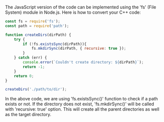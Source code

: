The JavaScript version of the code can be implemented using the 'fs' (File System) module in Node.js. Here is how to convert your C++ code:

```javascript
const fs = require('fs');
const path = require('path');

function createDirs(dirPath) {
    try {
        if (!fs.existsSync(dirPath)){
            fs.mkdirSync(dirPath, { recursive: true });
        }
    } catch (err) {
        console.error(`Couldn't create directory: ${dirPath}`);
        return -1;
    }
    return 0;
}

createDirs('./path/to/dir');
```
In the above code, we are using 'fs.existsSync()' function to check if a path exists or not. If the directory does not exist, 'fs.mkdirSync()' will be called with 'recursive: true' option. This will create all the parent directories as well as the target directory.

